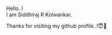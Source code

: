 Hello..! <br>
I am Siddhiraj R Kolwankar. 

Thanks for visiting my github profile..!😇💫


<!---

- 👋 Hi, I’m @Kolwankar-Siddhiraj
- 👀 I’m interested in ...
- 🌱 I’m currently learning ...
- 💞️ I’m looking to 

Kolwankar-Siddhiraj/Kolwankar-Siddhiraj is a ✨ special ✨ repository because its `README.md` (this file) appears on your GitHub profile.
You can click the Preview link to take a look at your changes.
--->
